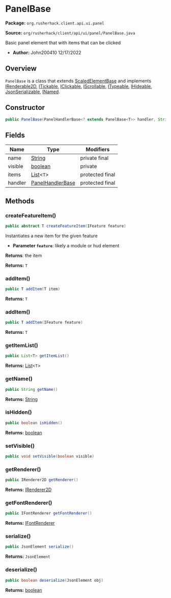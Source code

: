 # PanelBase

**Package:** `org.rusherhack.client.api.ui.panel`

**Source:** `org/rusherhack/client/api/ui/panel/PanelBase.java`

Basic panel element that with items that can be clicked
* **Author:** John200410 12/17/2022



## Overview

`PanelBase` is a class that extends [ScaledElementBase](/client/api/ui/ScaledElementBase.md) and implements [IRenderable2D](/client/api/render/IRenderable2D.md), [ITickable](/core/interfaces/ITickable.md), [IClickable](/core/interfaces/IClickable.md), [IScrollable](/core/interfaces/IScrollable.md), [ITypeable](/core/interfaces/ITypeable.md), [IHideable](/core/interfaces/IHideable.md), [JsonSerializable](/core/serialize/JsonSerializable.md), [INamed](/core/interfaces/INamed.md).

## Constructor

```java
public PanelBase(PanelHandlerBase<? extends PanelBase<T>> handler, String name)
```

## Fields

| Name | Type | Modifiers |
|------|------|----------|
| name | [String](https://docs.oracle.com/en/java/javase/21/docs/api/java.base/java/lang/String.html) | private final |
| visible | [boolean](https://docs.oracle.com/en/java/javase/21/docs/api/java.base/java/lang/Boolean.html) | private |
| items | [List](https://docs.oracle.com/en/java/javase/21/docs/api/java.base/java/util/List.html)<`T`> | protected final |
| handler | [PanelHandlerBase](/client/api/ui/panel/PanelHandlerBase.md) | protected final |


## Methods

### createFeatureItem()

```java
public abstract T createFeatureItem(IFeature feature)
```

Instantiates a new item for the given feature
* **Parameter `feature`**: likely a module or hud element


**Returns**: the item



**Returns:** `T`

### addItem()

```java
public T addItem(T item)
```

**Returns:** `T`

### addItem()

```java
public T addItem(IFeature feature)
```

**Returns:** `T`

### getItemList()

```java
public List<T> getItemList()
```

**Returns:** [List](https://docs.oracle.com/en/java/javase/21/docs/api/java.base/java/util/List.html)<`T`>

### getName()

```java
public String getName()
```

**Returns:** [String](https://docs.oracle.com/en/java/javase/21/docs/api/java.base/java/lang/String.html)

### isHidden()

```java
public boolean isHidden()
```

**Returns:** [boolean](https://docs.oracle.com/en/java/javase/21/docs/api/java.base/java/lang/Boolean.html)

### setVisible()

```java
public void setVisible(boolean visible)
```

### getRenderer()

```java
public IRenderer2D getRenderer()
```

**Returns:** [IRenderer2D](/client/api/render/IRenderer2D.md)

### getFontRenderer()

```java
public IFontRenderer getFontRenderer()
```

**Returns:** [IFontRenderer](/client/api/render/font/IFontRenderer.md)

### serialize()

```java
public JsonElement serialize()
```

**Returns:** `JsonElement`

### deserialize()

```java
public boolean deserialize(JsonElement obj)
```

**Returns:** [boolean](https://docs.oracle.com/en/java/javase/21/docs/api/java.base/java/lang/Boolean.html)

